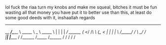 lol fuck the riaa
turn my knobs and make me squeal, bitches
it must be fun wasting all that money you have
put it to better use than this, at least do some good deeds with it, inshaallah
regards

_____________________          ________ _______  ________  
\__    ___/\______   \         \_____  \\   _  \ \_____  \ 
  |    |    |    |  _/  ______   _(__  </  /_\  \  _(__  < 
  |    |    |    |   \ /_____/  /       \  \_/   \/       \
  |____|    |______  /         /______  /\_____  /______  /
                   \/                 \/       \/       \/ 
